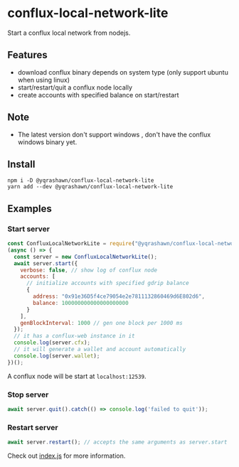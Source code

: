 # conflux-local-network-lite

Start a conflux local network from nodejs.  

## Features

- download conflux binary depends on system type (only support ubuntu when using
  linux)
- start/restart/quit a conflux node locally
- create accounts with specified balance on start/restart

## Note
- The latest version don't support windows , don't have the conflux windows
  binary yet.

## Install
``` shell
npm i -D @yqrashawn/conflux-local-network-lite
yarn add --dev @yqrashawn/conflux-local-network-lite
```

## Examples

### Start server
``` javascript
const ConfluxLocalNetworkLite = require("@yqrashawn/conflux-local-network-lite");
(async () => {
  const server = new ConfluxLocalNetworkLite();
  await server.start({
    verbose: false, // show log of conflux node
    accounts: [
      // initialize accounts with specified gdrip balance
      {
        address: "0x91e36D5f4ce79054e2e7811132860469d6E802d6",
        balance: 100000000000000000000
      }
    ],
    genBlockInterval: 1000 // gen one block per 1000 ms
  });
  // it has a conflux-web instance in it
  console.log(server.cfx);
  // it will generate a wallet and account automatically
  console.log(server.wallet);
})();
```

A conflux node will be start at `localhost:12539`.  

### Stop server

``` javascript
await server.quit().catch(() => console.log('failed to quit'));
```

### Restart server

``` javascript
await server.restart(); // accepts the same arguments as server.start
```

Check out [index.js](./index.js)  for more information.  
